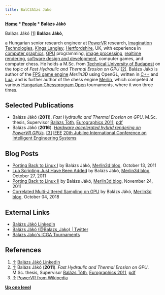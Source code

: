 ```yaml
---
title: BalC3A1zs Jako
---
```

**[Home](Home "Home") * [People](People "People") * Balázs Jákó**

[](https://uk.linkedin.com/in/bal%C3%A1zs-j%C3%A1k%C3%B3-54614333) Balázs Jákó <a id="cite-note-1" href="#cite-ref-1">[1]</a>
**Balázs Jákó**,

a Hungarian senior research engineer at [PowerVR](https://en.wikipedia.org/wiki/PowerVR) research, [Imagination Technologies](https://en.wikipedia.org/wiki/Imagination_Technologies), [Kings Langley](https://en.wikipedia.org/wiki/Kings_Langley), [Hertfordshire](https://en.wikipedia.org/wiki/Hertfordshire), UK,
with experience in [computer graphics](Graphics_Programming "Graphics Programming"), [GPU](GPU "GPU") programming, [image processing](https://en.wikipedia.org/wiki/Image_processing), [realtime rendering](https://en.wikipedia.org/wiki/Real-time_computer_graphics), [software design and development](https://en.wikipedia.org/wiki/Software_Design_and_Development), computer games, and computer chess.
He holds a M.Sc. from [Technical University of Budapest](https://en.wikipedia.org/wiki/Budapest_University_of_Technology_and_Economics) on the topic of *Fast Hydraulic and Thermal Erosion on GPU* <a id="cite-note-2" href="#cite-ref-2">[2]</a>.
Balázs Jákó is author of the [FPS game engine](https://en.wikipedia.org/wiki/First-person_shooter_engine) *Merlin3D* using OpenGL, written in [C++](Cpp "Cpp") and [Lua](<https://en.wikipedia.org/wiki/Lua_(programming_language)>),
and is further author of the chess engine [Merlin](</Merlin_(HU)> "Merlin (HU)"), which competed at various [Hungarian Chessprogram Open](Hungarian_Chessprogram_Open "Hungarian Chessprogram Open") tournaments, where it won three times.

## Selected Publications

- Balázs Jákó (**2011**). *Fast Hydraulic and Thermal Erosion on GPU*. M.Sc. thesis, Supervisor [Balázs Tóth](https://hu.linkedin.com/in/bal%C3%A1zs-t%C3%B3th-1b151329), [Eurographics 2011](http://eg2011.bangor.ac.uk/), [pdf](http://old.cescg.org/CESCG-2011/papers/TUBudapest-Jako-Balazs.pdf)
- Balázs Jákó (**2016**). *[Hardware accelerated hybrid rendering on PowerVR GPUs](https://www.semanticscholar.org/paper/Hardware-accelerated-hybrid-rendering-on-PowerVR-J%C3%A1k%C3%B3/d9d7f5784263c5abdcd6c1bf93267e334468b9b2)*. <a id="cite-note-3" href="#cite-ref-3">[3]</a> [IEEE](IEEE "IEEE") [20th Jubilee International Conference on Intelligent Engineering Systems](https://ieeexplore.ieee.org/xpl/conhome/7547434/proceeding)

## Blog Posts

- [Porting Back to Linux I](https://merlin3d.wordpress.com/2011/10/13/porting-back-to-linux-i/) by Balázs Jákó, [Merlin3d blog](https://merlin3d.wordpress.com/), October 13, 2011
- [Lua Scripting Just Have Been Added](https://merlin3d.wordpress.com/2011/10/27/lua-scripting-just-have-been-added/) by Balázs Jákó, [Merlin3d blog](https://merlin3d.wordpress.com/), October 27, 2011
- [Porting Back to Linux II](https://merlin3d.wordpress.com/2011/11/24/porting-back-to-linux-ii/) by Balázs Jákó, [Merlin3d blog](https://merlin3d.wordpress.com/), November 24, 2011
- [Correlated Multi-Jittered Sampling on GPU](https://merlin3d.wordpress.com/2018/10/04/correlated-multi-jittered-sampling-on-gpu/) by Balázs Jákó, [Merlin3d blog](https://merlin3d.wordpress.com/), October 04, 2018

## External Links

- [Balázs Jákó LinkedIn](https://uk.linkedin.com/in/bal%C3%A1zs-j%C3%A1k%C3%B3-54614333)
- [Balázs Jákó (@Balazs_Jako) | Twitter](https://twitter.com/balazs_jako)
- [Balazs Jako's ICGA Tournaments](https://www.game-ai-forum.org/icga-tournaments/person.php?id=816)

## References

1. <a id="cite-ref-1" href="#cite-note-1">↑</a> [Balázs Jákó LinkedIn](https://uk.linkedin.com/in/bal%C3%A1zs-j%C3%A1k%C3%B3-54614333)
1. <a id="cite-ref-2" href="#cite-note-2">↑</a> Balázs Jákó (**2011**). *Fast Hydraulic and Thermal Erosion on GPU*. M.Sc. thesis, Supervisor [Balázs Tóth](https://hu.linkedin.com/in/bal%C3%A1zs-t%C3%B3th-1b151329), [Eurographics 2011](http://eg2011.bangor.ac.uk/), [pdf](http://old.cescg.org/CESCG-2011/papers/TUBudapest-Jako-Balazs.pdf)
1. <a id="cite-ref-3" href="#cite-note-3">↑</a> [PowerVR from Wikipedia](https://en.wikipedia.org/wiki/PowerVR)

**[Up one level](People "People")**

